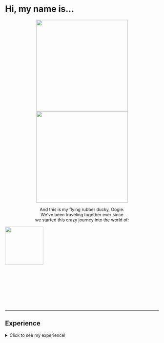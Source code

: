  # Hi, my name is...


<p align="center"> 
 
  <img height="300rem" src="https://user-images.githubusercontent.com/96272858/158084355-ab4c082c-07b7-4efd-8fd1-564a27feaf5e.gif#gh-light-mode-only">
 
  <img height="300rem" src="https://user-images.githubusercontent.com/96272858/158088840-5ac606c5-7d6b-4f74-82b3-9fb41b1f9a50.gif#gh-dark-mode-only">

</p>

<p align="center">
And this is my flying rubber ducky, Oogie. <br>
We've been traveling together ever since <br>
we started this crazy journey into the world of:
</p>

<img align="center" height="125rem" src="https://user-images.githubusercontent.com/96272858/158085536-2d5a082f-f554-4657-9710-52f56b8fe8a3.gif">
<br><br><br><br><br><br><br><br><br>

---

## Experience

<details>
 <br>
<summary>Click to see my experience!</summary>
<br>
<br>
 
 <div align="center"> 
  
  **I'm a full stack developer with over ten years of editing/photography experience <br> whose worked with some of the biggest brands out there**
  
  <div align="center">
  
</details>



<!--
**Code-With-Kev/Code-With-Kev** is a ✨ _special_ ✨ repository because its `README.md` (this file) appears on your GitHub profile.

Here are some ideas to get you started:

- 🔭 I’m currently working on ...
- 🌱 I’m currently learning ...
- 👯 I’m looking to collaborate on ...
- 🤔 I’m looking for help with ...
- 💬 Ask me about ...![Uploading FullStack.gif…]()

- 📫 How to reach me: ...
- 😄 Pronouns: ...
- ⚡ Fun fact: ...
-->
